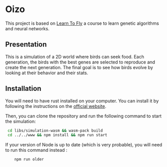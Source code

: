 # Oizo

This project is based on [Learn To Fly](https://pwy.io/posts/learning-to-fly-pt1/) a course to learn genetic algorithms and neural networks.

## Presentation

This is a simulation of a 2D world where birds can seek food. Each generation, the birds with the best genes are selected to reproduce and create the next generation. The final goal is to see how birds evolve by looking at their behavior and their stats.

## Installation

You will need to have rust installed on your computer. You can install it by following the instructions on the [official website](https://www.rust-lang.org/tools/install).

Then, you can clone the repository and run the following command to start the simulation:

```bash
 cd libs/simulation-wasm && wasm-pack build
 cd ../../www && npm install && npm run start
```

If your version of Node is up to date (which is very probable), you will need to run this command instead :

```bash
    npm run older
```
